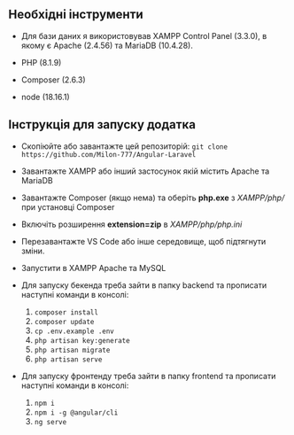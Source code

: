 ## Необхідні інструменти

-   Для бази даних я використовував XAMPP Control Panel (3.3.0), в якому є Apache (2.4.56) та MariaDB (10.4.28).

-   PHP (8.1.9)

-   Composer (2.6.3)

-   node (18.16.1)

## Інструкція для запуску додатка

-   Скопіюйте або завантажте цей репозиторій: `git clone https://github.com/Milon-777/Angular-Laravel`

-   Завантажте XAMPP або інший застосунок якій містить Apache та MariaDB

-   Завантажте Composer (якщо нема) та оберіть **php.exe** з _XAMPP/php/_ при установці Composer

-   Включіть розширення **extension=zip** в _XAMPP/php/php.ini_

-   Перезавантажте VS Code або інше середовище, щоб підтягнути зміни.

-   Запустити в XAMPP Apache та MySQL

-   Для запуску бекенда треба зайти в папку backend та прописати наступні команди в консолі:

    1. `composer install`
    2. `composer update`
    3. `cp .env.example .env`
    4. `php artisan key:generate`
    5. `php artisan migrate`
    6. `php artisan serve`

-   Для запуску фронтенду треба зайти в папку frontend та прописати наступні команди в консолі:
    1. `npm i`
    2. `npm i -g @angular/cli`
    3. `ng serve`
